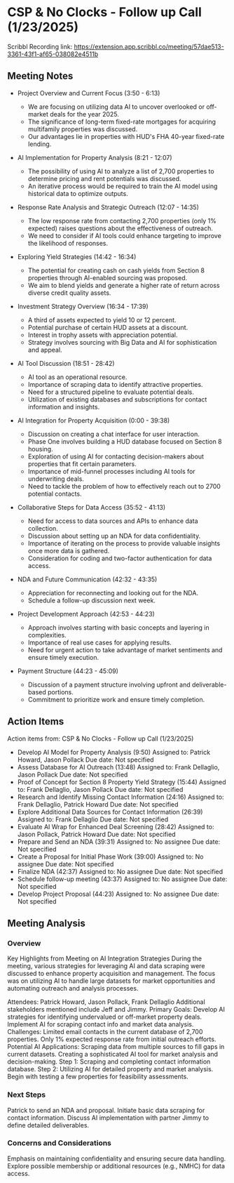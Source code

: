 # CSP & No Clocks - Follow up Call (1/23/2025)

Scribbl Recording link: https://extension.app.scribbl.co/meeting/57dae513-3361-43f1-af65-038082e4511b

## Meeting Notes

- Project Overview and Current Focus (3:50 - 6:13)
    - We are focusing on utilizing data AI to uncover overlooked or off-market deals for the year 2025.
    - The significance of long-term fixed-rate mortgages for acquiring multifamily properties was discussed.
    - Our advantages lie in properties with HUD's FHA 40-year fixed-rate lending.

- AI Implementation for Property Analysis (8:21 - 12:07)
    - The possibility of using AI to analyze a list of 2,700 properties to determine pricing and rent potentials was discussed.
    - An iterative process would be required to train the AI model using historical data to optimize outputs.

- Response Rate Analysis and Strategic Outreach (12:07 - 14:35)
    - The low response rate from contacting 2,700 properties (only 1% expected) raises questions about the effectiveness of outreach.
    - We need to consider if AI tools could enhance targeting to improve the likelihood of responses.

- Exploring Yield Strategies (14:42 - 16:34)
    - The potential for creating cash on cash yields from Section 8 properties through AI-enabled sourcing was proposed.
    - We aim to blend yields and generate a higher rate of return across diverse credit quality assets.

- Investment Strategy Overview (16:34 - 17:39)
    - A third of assets expected to yield 10 or 12 percent.
    - Potential purchase of certain HUD assets at a discount.
    - Interest in trophy assets with appreciation potential.
    - Strategy involves sourcing with Big Data and AI for sophistication and appeal.

- AI Tool Discussion (18:51 - 28:42)
    - AI tool as an operational resource.
    - Importance of scraping data to identify attractive properties.
    - Need for a structured pipeline to evaluate potential deals.
    - Utilization of existing databases and subscriptions for contact information and insights.

- AI Integration for Property Acquisition (0:00 - 39:38)
    - Discussion on creating a chat interface for user interaction.
    - Phase One involves building a HUD database focused on Section 8 housing.
    - Exploration of using AI for contacting decision-makers about properties that fit certain parameters.
    - Importance of mid-funnel processes including AI tools for underwriting deals.
    - Need to tackle the problem of how to effectively reach out to 2700 potential contacts.

- Collaborative Steps for Data Access (35:52 - 41:13)
    - Need for access to data sources and APIs to enhance data collection.
    - Discussion about setting up an NDA for data confidentiality.
    - Importance of iterating on the process to provide valuable insights once more data is gathered.
    - Consideration for coding and two-factor authentication for data access.

- NDA and Future Communication (42:32 - 43:35)
    - Appreciation for reconnecting and looking out for the NDA.
    - Schedule a follow-up discussion next week.

- Project Development Approach (42:53 - 44:23)
    - Approach involves starting with basic concepts and layering in complexities.
    - Importance of real use cases for applying results.
    - Need for urgent action to take advantage of market sentiments and ensure timely execution.

- Payment Structure (44:23 - 45:09)
    - Discussion of a payment structure involving upfront and deliverable-based portions.
    - Commitment to prioritize work and ensure timely completion.

## Action Items

Action items from: CSP & No Clocks - Follow up Call (1/23/2025)

- Develop AI Model for Property Analysis (9:50)
  Assigned to: Patrick Howard, Jason Pollack
  Due date: Not specified
- Assess Database for AI Outreach (13:48)
  Assigned to: Frank Dellaglio, Jason Pollack
  Due date: Not specified
- Proof of Concept for Section 8 Property Yield Strategy (15:44)
  Assigned to: Frank Dellaglio, Jason Pollack
  Due date: Not specified
- Research and Identify Missing Contact Information (24:16)
  Assigned to: Frank Dellaglio, Patrick Howard
  Due date: Not specified
- Explore Additional Data Sources for Contact Information (26:39)
  Assigned to: Frank Dellaglio
  Due date: Not specified
- Evaluate AI Wrap for Enhanced Deal Screening (28:42)
  Assigned to: Jason Pollack, Patrick Howard
  Due date: Not specified
- Prepare and Send an NDA (39:31)
  Assigned to: No assignee
  Due date: Not specified
- Create a Proposal for Initial Phase Work (39:00)
  Assigned to: No assignee
  Due date: Not specified
- Finalize NDA (42:37)
  Assigned to: No assignee
  Due date: Not specified
- Schedule follow-up meeting (43:37)
  Assigned to: No assignee
  Due date: Not specified
- Develop Project Proposal (44:23)
  Assigned to: No assignee
  Due date: Not specified

## Meeting Analysis

### Overview 

Key Highlights from Meeting on AI Integration Strategies
During the meeting, various strategies for leveraging AI and data scraping were discussed to enhance property acquisition and management. The focus was on utilizing AI to handle large datasets for market opportunities and automating outreach and analysis processes.

Attendees: Patrick Howard, Jason Pollack, Frank Dellaglio
Additional stakeholders mentioned include Jeff and Jimmy.
Primary Goals:
Develop AI strategies for identifying undervalued or off-market property deals.
Implement AI for scraping contact info and market data analysis.
Challenges:
Limited email contacts in the current database of 2,700 properties.
Only 1% expected response rate from initial outreach efforts.
Potential AI Applications:
Scraping data from multiple sources to fill gaps in current datasets.
Creating a sophisticated AI tool for market analysis and decision-making.
Step 1: Scraping and completing contact information database.
Step 2: Utilizing AI for detailed property and market analysis.
Begin with testing a few properties for feasibility assessments.

### Next Steps

Patrick to send an NDA and proposal. Initiate basic data scraping for contact information. Discuss AI implementation with partner Jimmy to define detailed deliverables.

### Concerns and Considerations

Emphasis on maintaining confidentiality and ensuring secure data handling. Explore possible membership or additional resources (e.g., NMHC) for data access.

